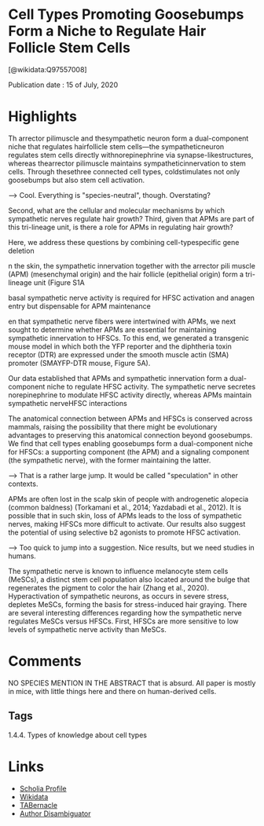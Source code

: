 
Cell Types Promoting Goosebumps Form a Niche to Regulate Hair Follicle Stem Cells
=================================================================================
  
  [@wikidata:Q97557008]  
  
Publication date : 15 of July, 2020  

# Highlights

Th arrector pilimuscle and thesympathetic neuron form a dual-component niche that regulates hairfollicle stem cells—the sympatheticneuron regulates stem cells directly withnorepinephrine via synapse-likestructures, whereas thearrector pilimuscle maintains sympatheticinnervation to stem cells. Through thesethree connected cell types, coldstimulates not only goosebumps but also stem cell activation.

--> Cool. Everything is "species-neutral", though. Overstating?

Second, what are the cellular and molecular mechanisms
by which sympathetic nerves regulate hair growth? Third, given
that APMs are part of this tri-lineage unit, is there a role for APMs
in regulating hair growth?

Here, we address these questions by combining cell-typespecific gene deletion

n the skin, the sympathetic innervation together with the arrector pili muscle (APM) (mesenchymal origin) and the hair follicle
(epithelial origin) form a tri-lineage unit (Figure S1A


basal sympathetic nerve activity is required for HFSC activation and anagen entry but dispensable for APM maintenance


en that sympathetic nerve fibers were intertwined with
APMs, we next sought to determine whether APMs are essential
for maintaining sympathetic innervation to HFSCs. To this end,
we generated a transgenic mouse model in which both the
YFP reporter and the diphtheria toxin receptor (DTR) are expressed under the smooth muscle actin (SMA) promoter (SMAYFP-DTR mouse, Figure 5A).

Our data established that APMs and sympathetic innervation
form a dual-component niche to regulate HFSC activity. The
sympathetic nerve secretes norepinephrine to modulate HFSC
activity directly, whereas APMs maintain sympathetic nerveHFSC interactions

The anatomical connection between APMs and HFSCs
is conserved across mammals, raising the possibility that there
might be evolutionary advantages to preserving this anatomical
connection beyond goosebumps. We find that cell types
enabling goosebumps form a dual-component niche for HFSCs:
a supporting component (the APM) and a signaling component
(the sympathetic nerve), with the former maintaining the latter.


--> That is a rather large jump. It would be called "speculation" in other contexts.

APMs are often lost in the scalp skin of people with androgenetic alopecia (common baldness) (Torkamani et al., 2014; Yazdabadi et al., 2012). It is possible that in such skin, loss of APMs
leads to the loss of sympathetic nerves, making HFSCs more
difficult to activate. Our results also suggest the potential of using selective b2 agonists to promote HFSC activation.

--> Too quick to jump into a suggestion. Nice results, but we need studies in humans.

The sympathetic nerve is known to influence melanocyte stem
cells (MeSCs), a distinct stem cell population also located
around the bulge that regenerates the pigment to color the
hair (Zhang et al., 2020). Hyperactivation of sympathetic neurons, as occurs in severe stress, depletes MeSCs, forming
the basis for stress-induced hair graying. There are several
interesting differences regarding how the sympathetic nerve
regulates MeSCs versus HFSCs. First, HFSCs are more sensitive to low levels of sympathetic nerve activity than MeSCs.


# Comments

NO SPECIES MENTION IN THE ABSTRACT that is absurd. All paper is mostly in mice, with little things here and there on human-derived cells.


## Tags
1.4.4. Types of knowledge about cell types


# Links
  
 * [Scholia Profile](https://scholia.toolforge.org/work/Q97557008)  
 * [Wikidata](https://www.wikidata.org/wiki/Q97557008)  
 * [TABernacle](https://tabernacle.toolforge.org/?#/tab/manual/Q97557008/P921%3BP4510)  
 * [Author Disambiguator](https://author-disambiguator.toolforge.org/work_item_oauth.php?id=Q97557008&batch_id=&match=1&author_list_id=&doit=Get+author+links+for+workhttps://tabernacle.toolforge.org/?#/tab/manual/Q97557008/P921%3BP4510)  
